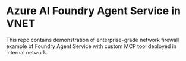 # Azure AI Foundry Agent Service in VNET
This repo contains demonstration of enterprise-grade network firewall example of Foundry Agent Service with custom MCP tool deployed in internal network.